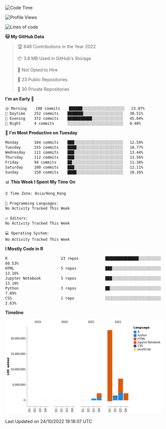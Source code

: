 

<!--**wt12318/wt12318** is a ✨ _special_ ✨ repository because its `README.md` (this file) appears on your GitHub profile.-->

<!--START_SECTION:waka-->
![Code Time](http://img.shields.io/badge/Code%20Time-567%20hrs%209%20mins-blue)

![Profile Views](http://img.shields.io/badge/Profile%20Views-2-blue)

![Lines of code](https://img.shields.io/badge/From%20Hello%20World%20I%27ve%20Written-36%20Million%20lines%20of%20code-blue)

**🐱 My GitHub Data** 

> 🏆 648 Contributions in the Year 2022
 > 
> 📦 3.8 MB Used in GitHub's Storage 
 > 
> 🚫 Not Opted to Hire
 > 
> 📜 23 Public Repositories 
 > 
> 🔑 30 Private Repositories  
 > 
**I'm an Early 🐤** 

```text
🌞 Morning    198 commits    ██████░░░░░░░░░░░░░░░░░░░   23.97% 
🌆 Daytime    252 commits    ███████░░░░░░░░░░░░░░░░░░   30.51% 
🌃 Evening    372 commits    ███████████░░░░░░░░░░░░░░   45.04% 
🌙 Night      4 commits      ░░░░░░░░░░░░░░░░░░░░░░░░░   0.48%

```
📅 **I'm Most Productive on Tuesday** 

```text
Monday       104 commits    ███░░░░░░░░░░░░░░░░░░░░░░   12.59% 
Tuesday      155 commits    ████░░░░░░░░░░░░░░░░░░░░░   18.77% 
Wednesday    111 commits    ███░░░░░░░░░░░░░░░░░░░░░░   13.44% 
Thursday     112 commits    ███░░░░░░░░░░░░░░░░░░░░░░   13.56% 
Friday       94 commits     ██░░░░░░░░░░░░░░░░░░░░░░░   11.38% 
Saturday     100 commits    ███░░░░░░░░░░░░░░░░░░░░░░   12.11% 
Sunday       150 commits    ████░░░░░░░░░░░░░░░░░░░░░   18.16%

```


📊 **This Week I Spent My Time On** 

```text
⌚︎ Time Zone: Asia/Hong_Kong

💬 Programming Languages: 
No Activity Tracked This Week

🔥 Editors: 
No Activity Tracked This Week

💻 Operating System: 
No Activity Tracked This Week

```

**I Mostly Code in R** 

```text
R                        23 repos            ███████████████░░░░░░░░░░   60.53% 
HTML                     5 repos             ███░░░░░░░░░░░░░░░░░░░░░░   13.16% 
Jupyter Notebook         5 repos             ███░░░░░░░░░░░░░░░░░░░░░░   13.16% 
Python                   3 repos             ██░░░░░░░░░░░░░░░░░░░░░░░   7.89% 
CSS                      1 repo              ░░░░░░░░░░░░░░░░░░░░░░░░░   2.63%

```


**Timeline**

![Chart not found](https://raw.githubusercontent.com/wt12318/wt12318/main/charts/bar_graph.png) 


 Last Updated on 24/10/2022 19:18:07 UTC
<!--END_SECTION:waka-->


